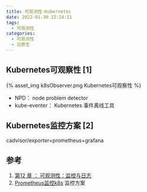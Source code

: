 ```yaml
---
title: 可观测性-Kubernetes 
date: 2022-01-30 22:24:11
tags:
  - 可观测性
categories: 
  - 可观测性
  - 云原生
---
```


<p></p>
<!-- more -->

## Kubernetes可观察性 [1]
{% asset_img k8sObserver.png  Kubernetes可观察性 %}

+ NPD： node problem detector
+ kube-eventer： Kubernetes 事件离线工具

## Kubernetes监控方案 [2]
cadvisor/exporter+prometheus+grafana

## 参考
1. [第12 章 ： 可观测性：监控与日志](https://edu.aliyun.com/lesson_1651_18360#_18360)
2. [Prometheus监控k8s](https://www.jianshu.com/p/e76053b6f3f5)     监控方案